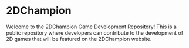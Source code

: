 # 2DChampion
Welcome to the 2DChampion Game Development Repository! This is a public repository where developers can contribute to the development of 2D games that will be featured on the 2DChampion website.
